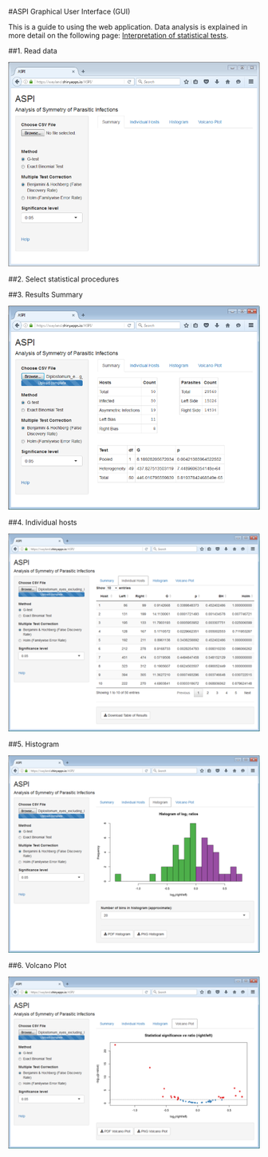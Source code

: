 #ASPI Graphical User Interface (GUI)

This is a guide to using the web application. Data analysis is explained in more detail on the following page: [Interpretation of statistical tests](https://github.com/WaylandM/aspi/blob/master/doc/statistical_tests_interpretation.md).

##1. Read data

<img src="https://raw.githubusercontent.com/WaylandM/aspi/master/images/start.PNG" width="550" alt="Start screen">


##2. Select statistical procedures

##3. Results Summary

<img src="https://raw.githubusercontent.com/WaylandM/aspi/master/images/summary_tab.PNG" width="550" alt="Summary tab">


##4. Individual hosts

<img src="https://raw.githubusercontent.com/WaylandM/aspi/master/images/individual_hosts_tab.PNG" width="550" alt="Start screen">


##5. Histogram

<img src="https://raw.githubusercontent.com/WaylandM/aspi/master/images/histogram_tab.PNG" width="550" alt="Start screen">


##6. Volcano Plot

<img src="https://raw.githubusercontent.com/WaylandM/aspi/master/images/volcano_plot_tab.PNG" width="550" alt="Start screen">


